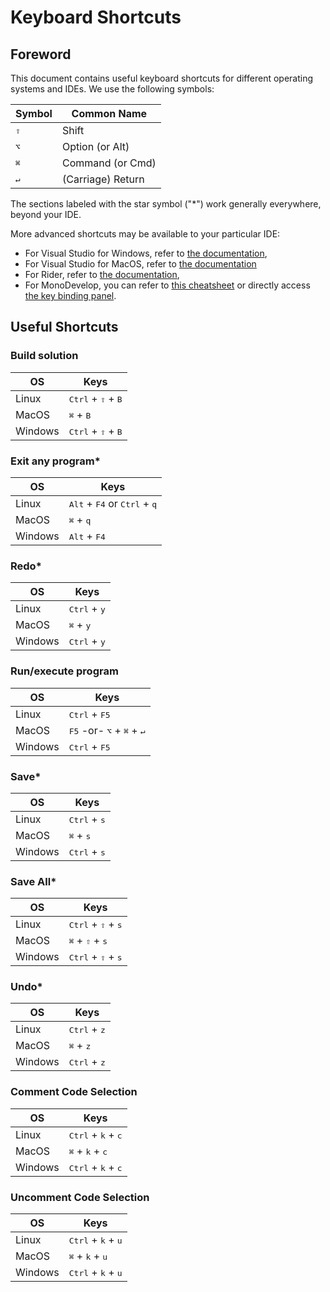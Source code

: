 #  Keyboard Shortcuts

## Foreword

This document contains useful keyboard shortcuts for different operating systems and IDEs.
We use the following symbols:

Symbol | Common Name
--- | --- 
<kbd>⇧</kbd> | Shift
<kbd>⌥</kbd>| Option (or Alt)
<kbd>⌘</kbd> | Command (or Cmd)
<kbd>↵</kbd> | (Carriage) Return

The sections labeled with the star symbol ("\*") work generally everywhere, beyond your IDE.

<!-- alphabetical list -->
<!-- make the action the title so it is possible to link to it -->
<!-- if there is a diff between IDEs, then can add IDE column to handle such cases -->

More advanced shortcuts may be available to your particular IDE:

- For Visual Studio for Windows, refer to [the documentation](https://docs.microsoft.com/en-us/visualstudio/ide/default-keyboard-shortcuts-in-visual-studio?view=vs-2019),
- For Visual Studio for MacOS, refer to [the documentation](https://docs.microsoft.com/en-us/visualstudio/mac/keyboard-shortcuts?view=vsmac-2019)
- For Rider, refer to [the documentation](https://www.jetbrains.com/help/rider/mastering_keyboard_shortcuts.html),
- For MonoDevelop, you can refer to [this cheatsheet](https://shortcutworld.com/Xamarin-Studio/win/Xamarin-Studio-(MonoDevelop)_Shortcuts) or directly access [the key binding panel](https://mhut.ch/journal/2011/02/05/monodevelop-tips-key-bindings).

## Useful Shortcuts

### Build solution

| OS | Keys |
| --- | --- |
| Linux | <kbd>Ctrl</kbd> + <kbd>⇧</kbd> + <kbd>B</kbd> |
| MacOS | <kbd>⌘</kbd> + <kbd>B</kbd> |
| Windows | <kbd>Ctrl</kbd> + <kbd>⇧</kbd> + <kbd>B</kbd> |

### Exit any program*

| OS | Keys |
| --- | --- |
| Linux | <kbd>Alt</kbd> + <kbd>F4</kbd> or <kbd>Ctrl</kbd> + <kbd>q</kbd> |
| MacOS | <kbd>⌘</kbd> + <kbd>q</kbd> |
| Windows | <kbd>Alt</kbd> + <kbd>F4</kbd> |

### Redo*

| OS | Keys |
| --- | --- |
| Linux | <kbd>Ctrl</kbd> + <kbd>y</kbd> |
| MacOS | <kbd>⌘</kbd> + <kbd>y</kbd> |
| Windows | <kbd>Ctrl</kbd> + <kbd>y</kbd> |

### Run/execute program

| OS | Keys |
| --- | --- |
| Linux | <kbd>Ctrl</kbd> + <kbd>F5</kbd>  |
| MacOS | <kbd>F5</kbd> -or- <kbd>⌥</kbd> + <kbd>⌘</kbd> + <kbd>↵</kbd>  |
| Windows | <kbd>Ctrl</kbd> + <kbd>F5</kbd> |

### Save*

| OS | Keys |
| --- | --- |
| Linux | <kbd>Ctrl</kbd> + <kbd>s</kbd> |
| MacOS | <kbd>⌘</kbd> + <kbd>s</kbd> |
| Windows | <kbd>Ctrl</kbd> + <kbd>s</kbd> |

### Save All*

| OS | Keys |
| --- | --- |
| Linux | <kbd>Ctrl</kbd> + <kbd>⇧</kbd> + <kbd>s</kbd> |
| MacOS | <kbd>⌘</kbd> + <kbd>⇧</kbd> + <kbd>s</kbd> |
| Windows | <kbd>Ctrl</kbd> + <kbd>⇧</kbd> + <kbd>s</kbd> |

### Undo*

| OS | Keys |
| --- | --- |
| Linux | <kbd>Ctrl</kbd> + <kbd>z</kbd> |
| MacOS | <kbd>⌘</kbd> + <kbd>z</kbd> |
| Windows | <kbd>Ctrl</kbd> + <kbd>z</kbd> |
 
### Comment Code Selection
| OS | Keys |
| --- | --- |
| Linux | <kbd>Ctrl</kbd> + <kbd>k</kbd> + <kbd>c</kbd> |
| MacOS | <kbd>⌘</kbd> + <kbd>k</kbd> + <kbd>c</kbd> |
| Windows | <kbd>Ctrl</kbd> + <kbd>k</kbd> + <kbd>c</kbd> |

### Uncomment Code Selection
| OS | Keys |
| --- | --- |
| Linux | <kbd>Ctrl</kbd> + <kbd>k</kbd> + <kbd>u</kbd> |
| MacOS | <kbd>⌘</kbd> + <kbd>k</kbd> + <kbd>u</kbd> |
| Windows | <kbd>Ctrl</kbd> + <kbd>k</kbd> + <kbd>u</kbd> |
